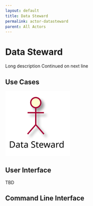```yaml
---
layout: default
title: Data Steward
permalink: actor-datasteward
parent: All Actors
---
```


# Data Steward

Long description Continued on next line



## Use Cases


  
![Use Case Diagram](./usecase.svg)

## User Interface
TBD

## Command Line Interface

